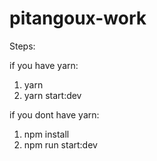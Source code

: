 # pitangoux-work

Steps:

if you have yarn:

1. yarn
2. yarn start:dev

if you dont have yarn:

1. npm install
2. npm run start:dev
